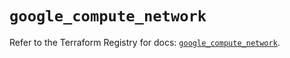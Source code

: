 # `google_compute_network`

Refer to the Terraform Registry for docs: [`google_compute_network`](https://registry.terraform.io/providers/hashicorp/google-beta/6.43.0/docs/resources/google_compute_network).
